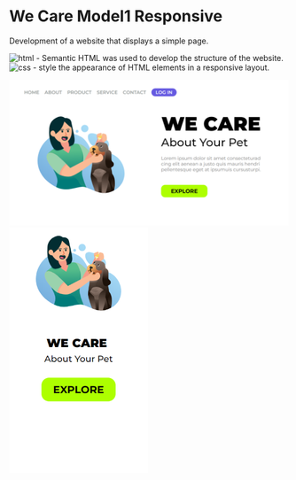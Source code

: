 # We Care Model1 Responsive

Development of a website that displays a simple page.

<img src="https://img.shields.io/badge/HTML-239120?style=for-the-badge&logo=html5&logoColor=white" alt="html" /> - Semantic HTML was used to develop the structure of the website.<br>
<img src="https://img.shields.io/badge/CSS3-1572B6?style=for-the-badge&logo=css3&logoColor=white" alt="css" /> - style the appearance of HTML elements in a responsive layout.

<!-- <img src="https://img.shields.io/badge/JavaScript-323330?style=for-the-badge&logo=javascript&logoColor=F7DF1E" alt="javascript" />/>-->
<!-- <img src="https://img.shields.io/badge/C-00599C?style=for-the-badge&logo=c&logoColor=white" alt="c" />-->

<img src="./assets/image/wecare.png" alt="wecare" width="720px"/>
<br>
<img src="./assets/image/wecare-responsive.png" alt="wecare-responsive" width="250px" />
